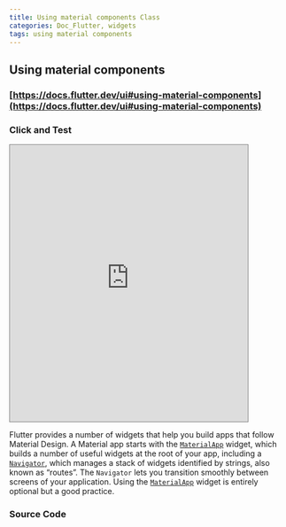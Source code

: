 ```yaml
---
title: Using material components Class
categories: Doc_Flutter, widgets
tags: using material components
---
```

## Using material components

### [https://docs.flutter.dev/ui#using-material-components](https://docs.flutter.dev/ui#using-material-components)

### Click and Test

<iframe src="https://kissthecoke.github.io/doc_flutter_samples//" style="width:430px;height:500px;border:1px solid gray"></iframe>

Flutter provides a number of widgets that help you build apps that follow Material Design. A Material app starts with the [`MaterialApp`](https://api.flutter.dev/flutter/material/MaterialApp-class.html) widget, which builds a number of useful widgets at the root of your app, including a [`Navigator`](https://api.flutter.dev/flutter/widgets/Navigator-class.html), which manages a stack of widgets identified by strings, also known as “routes”. The `Navigator` lets you transition smoothly between screens of your application. Using the [`MaterialApp`](https://api.flutter.dev/flutter/material/MaterialApp-class.html) widget is entirely optional but a good practice.

### Source Code

<script src="https://gist.github.com/kissthecoke/5c16fc2d8049bf4f2b33c070127117c3.js"></script>
